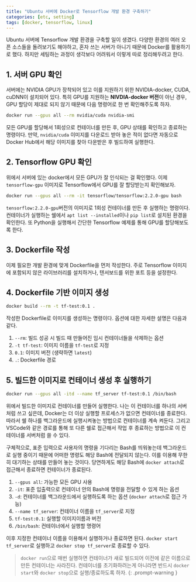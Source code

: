 ```yaml
---
title: "Ubuntu 서버에 Docker로 Tensorflow 개발 환경 구축하기"
categories: [etc, setting]
tags: [docker, tensorflow, linux]
---
```


Ubuntu 서버에 Tensorflow 개발 환경을 구축할 일이 생겼다. 다양한 환경의 여러 오픈 소스들을 돌려보기도 해야하고, 혼자 쓰는 서버가 아니기 때문에 Docker를 활용하기로 했다. 하지만 세팅하는 과정이 생각보다 어려워서 이렇게 따로 정리해두려고 한다.

## 1. 서버 GPU 확인

서버에는 NVIDIA GPU가 장착되어 있고 이를 지원하기 위한 NVIDIA-docker, CUDA, cuDNN이 설치되어 있다. 특히 GPU를 지원하는 **NIVDIA-docker 버전**이 아닌 경우, GPU 할당이 제대로 되지 않기 때문에 다음 명령어로 한 번 확인해주도록 하자.

```bash
docker run --gpus all --rm nvidia/cuda nvidia-smi
```

모든 GPU를 할당해서 1회성으로 컨테이너를 만든 후, GPU 상태를 확인하고 종료하는 명령이다. 만약, `nvidia/cuda` 이미지를 다운로드 받아 놓은 적이 없다면 자동으로 Docker Hub에서 해당 이미지를 찾아 다운받은 후 빌드하여 실행한다.

## 2. Tensorflow GPU 확인

위에서 서버에 있는 docker에서 모든 GPU가 잘 인식되는 걸 확인했다. 이제 `tensorflow-gpu` 이미지로 Tensorflow에서 GPU를 잘 할당받는지 확인해보자.

```bash
docker run --gpus all --rm -it tensorflow/tensorflow:2.2.0-gpu bash
```

`tensorflow:2.2.0-gpu`버전의 이미지로 1회성 컨테이너를 만든 후 실행하는 명령이다. 컨테이너가 실행하는 쉘에서 `apt list --installed`이나 `pip list`로 설치된 환경을 확인한다. 또 Python을 실행해서 간단한 Tensorflow 예제를 통해 GPU를 할당해보도록 한다.

## 3. Dockerfile 작성

이제 필요한 개발 환경에 맞게 Dockerfile을 먼저 작성한다. 주로 Tensorflow 이미지에 포함되지 않은 라이브러리를 설치하거나, 텐서보드를 위한 포트 등을 설정한다.

## 4. Dockerfile 기반 이미지 생성

```bash
docker build --rm -t tf-test:0.1 .
```

작성한 Dockerfile로 이미지를 생성하는 명령이다. 옵션에 대한 자세한 설명은 다음과 같다.

1. `--rm`: 빌드 성공 시 빌드 때 만들어진 임시 컨테이너들을 삭제하는 옵션
2. `-t tf-test`: 이미지 이름을 `tf-test`로 지정
4. `0.1`: 이미지 버전 (생략하면 `latest`)
5. `.`: Dockerfile 경로

## 5. 빌드한 이미지로 컨테이너 생성 후 실행하기

```bash
docker run --gpus all -itd --name tf_server tf-test:0.1 /bin/bash
```

위에서 빌드한 이미지로 컨테이너를 만들어 실행한다. 나는 이 컨테이너를 하나의 서버처럼 쓰고 싶은데, Docker는 더 이상 실행할 프로세스가 없으면 컨테이너를 종료한다. 따라서 쉘 하나를 백그라운드에 실행시켜놓는 방법으로 컨테이너를 계속 켜둔다. 그리고 VSCode와 같은 경로를 통해 또 다른 쉘로 접근해서 작업 후 종료하는 방법으로 이 컨테이너를 서버처럼 쓸 수 있다.

구체적으로, 표준 입력으로 사용자의 명령을 기다리는 Bash를 띄워놓는데 백그라운드로 실행 중이기 때문에 어떠한 명령도 해당 Bash에 전달되지 않는다. 이를 이용해 무한히 대기하는 상태를 만들어 놓는 것이다. 당연하게도 해당 Bash에 `docker attach`로 접근해서 종료하면 컨테이너가 종료된다.

1. `--gpus all`: 가능한 모든 GPU 사용
2. `-it`: 표준 입출력으로 컨테이너 안의 Bash에 명령을 전달할 수 있게 하는 옵션
3. `-d`: 컨테이너를 백그라운드에서 실행하도록 하는 옵션 (`docker attach`로 접근 가능)
4. `--name tf_server`: 컨테이너 이름을 `tf_server`로 지정
5. `tf-test:0.1`: 실행할 이미지이름과 버전
6. `/bin/bash`: 컨테이너에서 실행할 명령어

이후 지정한 컨테이너 이름을 이용해서 실행하거나 종료하면 된다. `docker start tf_server`로 실행하고 `docker stop tf_server`로 종료할 수 있다.

> `docker run`으로 매번 실행하면 컨테이너가 새로 빌드되어 이전에 같은 이름으로 만든 컨테이너는 사라진다. 컨테이너를 초기화하려는게 아니라면 반드시 `docker start`와 `docker stop`으로 실행/종료하도록 하자.
{: .prompt-warning }